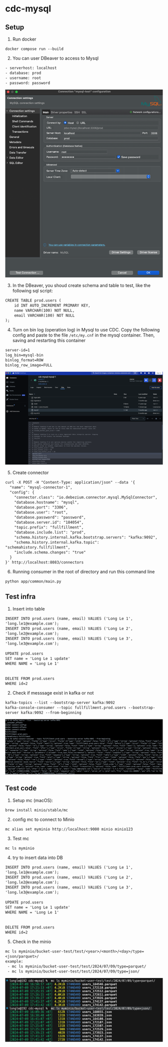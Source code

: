# cdc-mysql

## Setup
1. Run docker
```
docker compose run --build
```

2. You can user DBeaver to access to Mysql
```
- serverhost: localhost
- database: prod
- username: root
- password: password
```
![alt text](image/image.png)

3. In the DBeaver, you shoud create schema and table to test, like the following sql script:
```
CREATE TABLE prod.users (
    id INT AUTO_INCREMENT PRIMARY KEY,
    name VARCHAR(100) NOT NULL,
    email VARCHAR(100) NOT NULL
);
```

4. Turn on bin log (operation log) in Mysql to use CDC.
Copy the following config and paste to the file `/etc/my.cnf` in the mysql container. Then, saving and restarting this container
```
server-id=1
log_bin=mysql-bin
binlog_format=ROW
binlog_row_image=FULL
```
![alt text](image/image2.png)

5. Create connector
```
curl -X POST -H "Content-Type: application/json" --data '{
  "name": "mysql-connector-1",
  "config": {
    "connector.class": "io.debezium.connector.mysql.MySqlConnector",
    "database.hostname": "mysql",
    "database.port": "3306",
    "database.user": "root",
    "database.password": "password",
    "database.server.id": "184054",
    "topic.prefix": "fullfillment",
    "database.include.list": "prod",
    "schema.history.internal.kafka.bootstrap.servers": "kafka:9092",    
    "schema.history.internal.kafka.topic": "schemahistory.fullfillment",
    "include.schema.changes": "true"
  }
}' http://localhost:8083/connectors
```

6. Running consumer
in the root of directory and run this command line
```
python app/common/main.py
```

## Test infra
1. Insert into table
```
INSERT INTO prod.users (name, email) VALUES ('Long Le 1', 'long.le1@example.com');
INSERT INTO prod.users (name, email) VALUES ('Long Le 2', 'long.le2@example.com');
INSERT INTO prod.users (name, email) VALUES ('Long Le 3', 'long.le3@example.com');

UPDATE prod.users
SET name = 'Long Le 1 update'
WHERE NAME = 'Long Le 1'


DELETE FROM prod.users
WHERE id=2
```

2. Check if messsage exist in kafka or not
```
kafka-topics --list --bootstrap-server kafka:9092
kafka-console-consumer --topic fullfillment.prod.users --bootstrap-server kafka:9092 --from-beginning
```
![alt text](image/image3.png)



## Test code
1. Setup mc (macOS):
```
brew install minio/stable/mc
```

2. config mc to connect to Minio
```
mc alias set myminio http://localhost:9000 minio minio123

```

3. Test mc
```
mc ls myminio

```

4. try to insert data into DB
```
INSERT INTO prod.users (name, email) VALUES ('Long Le 1', 'long.le1@example.com');
INSERT INTO prod.users (name, email) VALUES ('Long Le 2', 'long.le2@example.com');
INSERT INTO prod.users (name, email) VALUES ('Long Le 3', 'long.le3@example.com');

UPDATE prod.users
SET name = 'Long Le 1 update'
WHERE NAME = 'Long Le 1'


DELETE FROM prod.users
WHERE id=2
```

5. Check in the minio
```
mc ls myminio/bucket-user-test/test/<year>/<month>/<day>/type=<json/parquet>/  
example:
 - mc ls myminio/bucket-user-test/test/2024/07/09/type=parquet/
 - mc ls myminio/bucket-user-test/test/2024/07/09/type=json/ 
```
![alt text](image/image4.png)